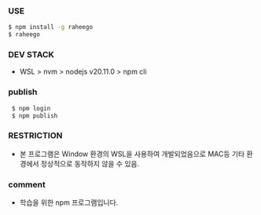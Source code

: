 ### USE
```bash
$ npm install -g raheego
$ raheego
```

### DEV STACK
- WSL > nvm > nodejs v20.11.0 > npm cli
  
### publish
```bash
 $ npm login
 $ npm publish
```

### RESTRICTION
- 본 프로그램은 Window 환경의 WSL을 사용하여 개발되었음으로 MAC등 기타 환경에서 정상적으로 동작하지 않을 수 있음.

### comment
- 학습을 위한 npm 프로그램입니다.

